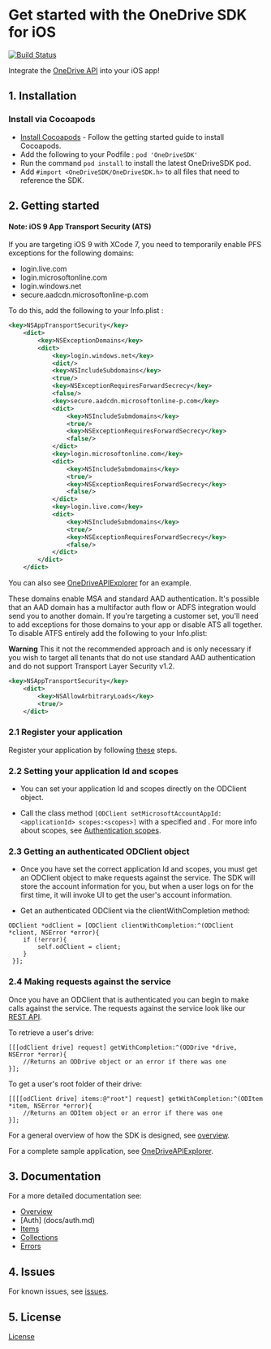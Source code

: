 # Get started with the OneDrive SDK for iOS

[![Build Status](https://travis-ci.org/OneDrive/onedrive-sdk-ios.svg?branch=master)](https://travis-ci.org/OneDrive/onedrive-sdk-ios)

Integrate the [OneDrive API](https://dev.onedrive.com/README.htm) into your iOS app!

## 1. Installation

### Install via Cocoapods
* [Install Cocoapods](http://guides.cocoapods.org/using/getting-started.html) - Follow the getting started guide to install Cocoapods.
* Add the following to your Podfile : `pod 'OneDriveSDK'`
* Run the command `pod install` to install the latest OneDriveSDK pod.
* Add `#import <OneDriveSDK/OneDriveSDK.h>` to all files that need to reference the SDK.

## 2. Getting started

#### Note: iOS 9 App Transport Security (ATS)

If you are targeting iOS 9 with XCode 7, you need to temporarily enable PFS exceptions for the following domains:

* login.live.com
* login.microsoftonline.com
* login.windows.net
* secure.aadcdn.microsoftonline-p.com

To do this, add the following to your Info.plist :

```xml
<key>NSAppTransportSecurity</key>
	<dict>
		<key>NSExceptionDomains</key>
		<dict>
			<key>login.windows.net</key>
			<dict/>
			<key>NSIncludeSubdomains</key>
			<true/>
			<key>NSExceptionRequiresForwardSecrecy</key>
			<false/>
			<key>secure.aadcdn.microsoftonline-p.com</key>
			<dict>
				<key>NSIncludeSubmdomains</key>
				<true/>
				<key>NSExceptionRequiresForwardSecrecy</key>
				<false/>
			</dict>
			<key>login.microsoftonline.com</key>
			<dict>
				<key>NSIncludeSubmdomains</key>
				<true/>
				<key>NSExceptionRequiresForwardSecrecy</key>
				<false/>
			</dict>
			<key>login.live.com</key>
			<dict>
				<key>NSIncludeSubmdomains</key>
				<true/>
				<key>NSExceptionRequiresForwardSecrecy</key>
				<false/>
			</dict>
		</dict>
	</dict>
```
You can also see [OneDriveAPIExplorer](Examples/iOSExplorer) for an example.

These domains enable MSA and standard AAD authentication. It's possible that an AAD domain has a multifactor auth flow or ADFS integration would send you to another domain. If you're targeting a customer set, you'll need to add exceptions for those domains to your app or disable ATS all together. To disable ATFS entirely add the following to your Info.plist:

**Warning** This it not the recommended approach and is only necessary if you wish to target all tenants that do not use standard AAD authentication and do not support Transport Layer Security v1.2.

```xml
<key>NSAppTransportSecurity</key>
    <dict>
        <key>NSAllowArbitraryLoads</key>
        <true/>
    </dict>
```

### 2.1 Register your application

Register your application by following [these](https://dev.onedrive.com/app-registration.htm) steps.

### 2.2 Setting your application Id and scopes

* You can set your application Id and scopes directly on the ODClient object. 

* Call the class method `[ODClient setMicrosoftAccountAppId:<applicationId> scopes:<scopes>]` with a specified <applicationId> and <scopes>. For more info about scopes, see [Authentication scopes](https://dev.onedrive.com/auth/msa_oauth.htm#authentication-scopes).

### 2.3 Getting an authenticated ODClient object

* Once you have set the correct application Id and scopes, you must get an ODClient 
  object to make requests against the service. The SDK will store the account
  information for you, but when a user logs on for the first time, it will invoke UI to get the 
  user's account information.

* Get an authenticated ODClient via the clientWithCompletion method:

```objc
ODClient *odClient = [ODClient clientWithCompletion:^(ODClient *client, NSError *error){
    if (!error){
        self.odClient = client;
    }
 }];
```

### 2.4 Making requests against the service

Once you have an ODClient that is authenticated you can begin to make calls against the service. The requests against the service look like our [REST API](https://dev.onedrive.com/README.htm). 

To retrieve a user's drive:

```objc
[[[odClient drive] request] getWithCompletion:^(ODDrive *drive, NSError *error){
    //Returns an ODDrive object or an error if there was one
}];
```


To get a user's root folder of their drive:

```objc
[[[[odClient drive] items:@"root"] request] getWithCompletion:^(ODItem *item, NSError *error){
    //Returns an ODItem object or an error if there was one
}];
```

For a general overview of how the SDK is designed, see [overview](docs/overview.md).

For a complete sample application, see [OneDriveAPIExplorer](Examples/iOSExplorer).

## 3. Documentation

For a more detailed documentation see:

* [Overview](docs/overview.md)
* [Auth] (docs/auth.md)
* [Items](docs/items.md)
* [Collections](docs/collections.md)
* [Errors](docs/errors.md)

## 4. Issues

For known issues, see [issues](https://github.com/OneDrive/onedrive-sdk-ios/issues).

## 5. License 

[License](LICENSE.txt)






